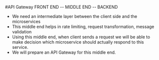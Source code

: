 #API Gateway
FRONT END -- MIDDLE END -- BACKEND

- We need an intermediate layer between the client side and the microservices
- This middle end helps in rate limiting, request transformation, message validation
- Using this middle end, when client sends a request we will be able to make decision which microservice should actually respond to this service.
- We will prepare an API Gateway for this middle end.
